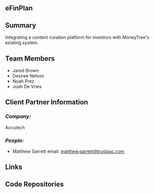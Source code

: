 ## eFinPlan

## **Summary**

Integrating a content curation platform for investors with MoneyTree's existing system.

## **Team Members**

- Jared Brown
- Desiree Nelson
- Noah Prez
- Joah De Vries

## **Client Partner Information**

### *Company:*
Accutech

### *People:*
- Matthew Garrett   email: matthew.garrett@trustasc.com

## **Links**



## **Code Repositories**



